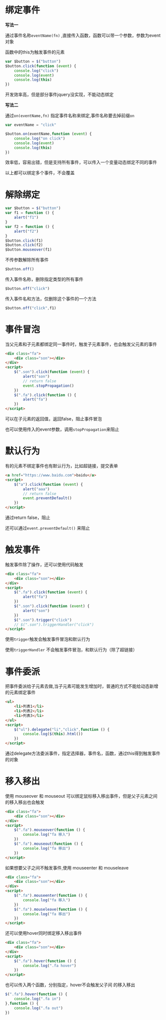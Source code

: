 # 绑定事件

**写法一**

通过事件名称`eventName(fn)` ,直接传入函数，函数可以带一个参数，参数为event对象

函数中的this为触发事件的元素

```js
var $button = $("button")
$button.click(function (event) {
    console.log("click")
    console.log(event)
    console.log(this)
})
```

开发效率高，但是部分事件jquery没实现，不能动态绑定

**写法二**

通过`on(eventName,fn)` 指定事件名称来绑定,事件名称要去掉前缀`on`

```js
var eventName = "click"

$button.on(eventName,function (event) {
    console.log("on click")
    console.log(event)
    console.log(this)
})
```

效率低，容易出错，但是支持所有事件，可以传入一个变量动态绑定不同的事件

以上都可以绑定多个事件，不会覆盖

# 解除绑定

```js
var $button = $("button")
var f1 = function () {
    alert("f1")
}
var f2 = function () {
    alert("f2")
}
$button.click(f1)
$button.click(f2)
$button.mouseover(f1)
```

不传参数解除所有事件

```js
$button.off()
```

传入事件名称，删除指定类型的所有事件

```js
$button.off("click")
```

传入事件名和方法，仅删除这个事件的一个方法

```js
$button.off("click",f1)
```

# 事件冒泡

当父元素和子元素都绑定同一事件时，触发子元素事件，也会触发父元素的事件

```html
<div class="fa">
    <div class="son"></div>
</div>
<script>
    $(".son").click(function (event) {
        alert("son")
        // return false
        event.stopPropagation()
    })
    $(".fa").click(function () {
        alert("fa")
    })
</script>
```

可以在子元素的返回值，返回false，阻止事件冒泡

也可以使用传入的event参数，调用`stopPropagation`来阻止

# 默认行为

有的元素不绑定事件也有默认行为，比如超链接，提交表单

```html
<a href="https://www.baidu.com">baidu</a>
<script>
    $("a").click(function (event) {
        alert("aaa")
        // return false
        event.preventDefault()
    })
</script>
```

通过return false，阻止

还可以通过`event.preventDefault()` 来阻止

# 触发事件

触发事件除了操作，还可以使用代码触发

```html
<div class="fa">
    <div class="son"></div>
</div>
<script>
    $(".fa").click(function (event) {
        alert("fa")
    })
    $(".son").click(function (event) {
        alert("son")
    })
    $(".son").trigger("click")
    // $(".son").triggerHandler("click")
</script>
```

使用`trigger`触发会触发事件冒泡和默认行为

使用`triggerHandler` 不会触发事件冒泡，和默认行为（除了超链接）

# 事件委派

把事件委派给子元素去做,当子元素可能发生增加时，普通的方式不能给动态新增的元素绑定事件

```html
<ul>
    <li>列表1</li>
    <li>列表2</li>
    <li>列表3</li>
</ul>
<script>
    $("ul").delegate("li","click",function () {
        console.log($(this).html())
    })
</script>
```

通过delegate方法委派事件，指定选择器，事件名，函数，通过this得到触发事件的对象

# 移入移出

使用 mouseover 和 mouseout 可以绑定鼠标移入移出事件，但是父子元素之间的移入移出也会触发

```html
<div class="fa">
    <div class="son"></div>
</div>
<script>
    $(".fa").mouseover(function () {
        console.log("fa 移入")
    })
    $(".fa").mouseout(function () {
        console.log("fa 移出")
    })
</script>
```

如果想要父子之间不触发事件,使用 mouseenter 和 mouseleave

```html
<div class="fa">
    <div class="son"></div>
</div>
<script>
    $(".fa").mouseenter(function () {
        console.log("fa 移入")
    })
    $(".fa").mouseleave(function () {
        console.log("fa 移出")
    })
</script>
```

还可以使用hover同时绑定移入移出事件

```html
<div class="fa">
    <div class="son"></div>
</div>
<script>
    $(".fa").hover(function () {
        console.log(".fa hover")
    })
</script>
```

也可以传入两个函数，分别指定，hover不会触发父子间 的移入移出

```js
$(".fa").hover(function () {
    console.log(".fa in")
},function () {
    console.log(".fa out")
})
```

